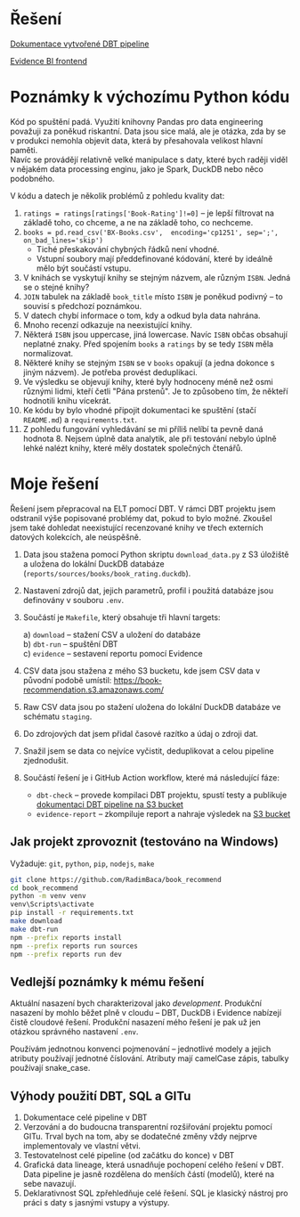 # Řešení

[Dokumentace vytvořené DBT pipeline](http://book-recommend-dbt-doc.s3-website.eu-north-1.amazonaws.com)

[Evidence BI frontend](http://book-recommend.s3-website.eu-north-1.amazonaws.com)

# Poznámky k výchozímu Python kódu

Kód po spuštění padá. Využití knihovny Pandas pro data engineering považuji za poněkud riskantní. Data jsou sice malá, ale je otázka, zda by se v produkci nemohla objevit data, která by přesahovala velikost hlavní paměti.  
Navíc se provádějí relativně velké manipulace s daty, které bych raději viděl v nějakém data processing enginu, jako je Spark, DuckDB nebo něco podobného.

V kódu a datech je několik problémů z pohledu kvality dat:
1. `ratings = ratings[ratings['Book-Rating']!=0]` – je lepší filtrovat na základě toho, co chceme, a ne na základě toho, co nechceme.
2. `books = pd.read_csv('BX-Books.csv',  encoding='cp1251', sep=';', on_bad_lines='skip')`  
    - Tiché přeskakování chybných řádků není vhodné.  
    - Vstupní soubory mají předdefinované kódování, které by ideálně mělo být součástí vstupu.
3. V knihách se vyskytují knihy se stejným názvem, ale různým `ISBN`. Jedná se o stejné knihy?
4. `JOIN` tabulek na základě `book_title` místo `ISBN` je poněkud podivný – to souvisí s předchozí poznámkou.
5. V datech chybí informace o tom, kdy a odkud byla data nahrána.
6. Mnoho recenzí odkazuje na neexistující knihy.
7. Některá `ISBN` jsou uppercase, jiná lowercase. Navíc `ISBN` občas obsahují neplatné znaky. Před spojením `books` a `ratings` by se tedy `ISBN` měla normalizovat.
8. Některé knihy se stejným `ISBN` se v `books` opakují (a jedna dokonce s jiným názvem). Je potřeba provést deduplikaci.
9. Ve výsledku se objevují knihy, které byly hodnoceny méně než osmi různými lidmi, kteří četli "Pána prstenů". Je to způsobeno tím, že někteří hodnotili knihu vícekrát.
10. Ke kódu by bylo vhodné připojit dokumentaci ke spuštění (stačí `README.md`) a `requirements.txt`.
11. Z pohledu fungování vyhledávání se mi příliš nelíbí ta pevně daná hodnota 8. Nejsem úplně data analytik, ale při testování nebylo úplně lehké nalézt knihy, které měly dostatek společných čtenářů. 

# Moje řešení

Řešení jsem přepracoval na ELT pomocí DBT. V rámci DBT projektu jsem odstranil výše popisované problémy dat, pokud to bylo možné. Zkoušel jsem také dohledat neexistující recenzované knihy ve třech externích datových kolekcích, ale neúspěšně.

1. Data jsou stažena pomocí Python skriptu `download_data.py` z S3 úložiště a uložena do lokální DuckDB databáze (`reports/sources/books/book_rating.duckdb`).
2. Nastavení zdrojů dat, jejich parametrů, profil i použitá databáze jsou definovány v souboru `.env`.
3. Součástí je `Makefile`, který obsahuje tři hlavní targets:

    a) `download` – stažení CSV a uložení do databáze  
    b) `dbt-run` – spuštění DBT  
    c) `evidence` – sestavení reportu pomocí Evidence
4. CSV data jsou stažena z mého S3 bucketu, kde jsem CSV data v původní podobě umístil: https://book-recommendation.s3.amazonaws.com/
5. Raw CSV data jsou po stažení uložena do lokální DuckDB databáze ve schématu `staging`.
6. Do zdrojových dat jsem přidal časové razítko a údaj o zdroji dat.
7. Snažil jsem se data co nejvíce vyčistit, deduplikovat a celou pipeline zjednodušit.
8. Součástí řešení je i GitHub Action workflow, které má následující fáze:
    - `dbt-check` – provede kompilaci DBT projektu, spustí testy a publikuje [dokumentaci DBT pipeline na S3 bucket](http://book-recommend-dbt-doc.s3-website.eu-north-1.amazonaws.com)
    - `evidence-report` – zkompiluje report a nahraje výsledek na [S3 bucket](http://book-recommend.s3-website.eu-north-1.amazonaws.com)

## Jak projekt zprovoznit (testováno na Windows)

Vyžaduje: `git`, `python`, `pip`, `nodejs`, `make`

```bash
git clone https://github.com/RadimBaca/book_recommend
cd book_recommend
python -m venv venv
venv\Scripts\activate
pip install -r requirements.txt
make download
make dbt-run
npm --prefix reports install
npm --prefix reports run sources
npm --prefix reports run dev
```

## Vedlejší poznámky k mému řešení

Aktuální nasazení bych charakterizoval jako *development*. Produkční nasazení by mohlo běžet plně v cloudu – DBT, DuckDB i Evidence nabízejí čistě cloudové řešení. Produkční nasazení mého řešení je pak už jen otázkou správného nastavení `.env`.

Používám jednotnou konvenci pojmenování – jednotlivé modely a jejich atributy používají jednotné číslování. Atributy mají camelCase zápis, tabulky používají snake_case.

## Výhody použití DBT, SQL a GITu

1. Dokumentace celé pipeline v DBT
2. Verzování a do budoucna transparentní rozšiřování projektu pomocí GITu. Trval bych na tom, aby se dodatečné změny vždy nejprve implementovaly ve vlastní větvi.
3. Testovatelnost celé pipeline (od začátku do konce) v DBT
4. Grafická data lineage, která usnadňuje pochopení celého řešení v DBT. Data pipeline je jasně rozdělena do menších částí (modelů), které na sebe navazují.
5. Deklarativnost SQL zpřehledňuje celé řešení. SQL je klasický nástroj pro práci s daty s jasnými vstupy a výstupy.